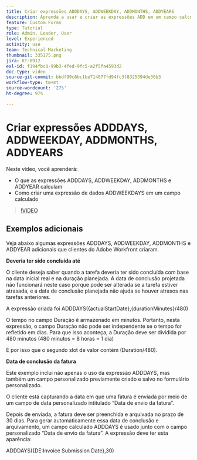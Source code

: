 ```yaml
---
title: Criar expressões ADDDAYS, ADDWEEKDAY, ADDMONTHS, ADDYEARS
description: Aprenda a usar e criar as expressões ADD em um campo calculado no Adobe  [!DNL Workfront].
feature: Custom Forms
type: Tutorial
role: Admin, Leader, User
level: Experienced
activity: use
team: Technical Marketing
thumbnail: 335175.png
jira: KT-8912
exl-id: f194fbc8-99b3-4fed-9fc5-a2f5fa4593d2
doc-type: video
source-git-commit: bbdf99c6bc1be714077fd94fc3f8325394de36b3
workflow-type: tm+mt
source-wordcount: '275'
ht-degree: 97%

---
```


# Criar expressões ADDDAYS, ADDWEEKDAY, ADDMONTHS, ADDYEARS

Neste vídeo, você aprenderá:

* O que as expressões ADDDAYS, ADDWEEKDAY, ADDMONTHS e ADDYEAR calculam
* Como criar uma expressão de dados ADDWEEKDAYS em um campo calculado

>[!VIDEO](https://video.tv.adobe.com/v/335175/?quality=12&learn=on&enablevpops=1)

## Exemplos adicionais

Veja abaixo algumas expressões ADDDAYS, ADDWEEKDAY, ADDMONTHS e ADDYEAR adicionais que clientes do Adobe Workfront criaram.

**Deveria ter sido concluída até**

O cliente deseja saber quando a tarefa deveria ter sido concluída com base na data inicial real e na duração planejada. A data de conclusão projetada não funcionará neste caso porque pode ser alterada se a tarefa estiver atrasada, e a data de conclusão planejada não ajuda se houver atrasos nas tarefas anteriores.

A expressão criada foi ADDDAYS({actualStartDate},{durationMinutes}/480)

O tempo no campo Duração é armazenado em minutos. Portanto, nesta expressão, o campo Duração não pode ser independente se o tempo for refletido em dias. Para que isso aconteça, a Duração deve ser dividida por 480 minutos (480 minutos = 8 horas = 1 dia)

É por isso que o segundo slot de valor contém (Duration/480).


**Data de conclusão da fatura**

Este exemplo inclui não apenas o uso da expressão ADDDAYS, mas também um campo personalizado previamente criado e salvo no formulário personalizado.

O cliente está capturando a data em que uma fatura é enviada por meio de um campo de data personalizado intitulado “Data de envio da fatura”.

Depois de enviada, a fatura deve ser preenchida e arquivada no prazo de 30 dias. Para gerar automaticamente essa data de conclusão e arquivamento, um campo calculado ADDDAYS é usado junto com o campo personalizado “Data de envio da fatura”. A expressão deve ter esta aparência:

ADDDAYS({DE:Invoice Submission Date},30)
